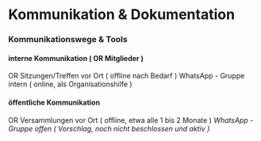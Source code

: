 # Kommunikation & Dokumentation

### Kommunikationswege & Tools

#### interne Kommunikation ( OR Mitglieder )
OR Sitzungen/Treffen vor Ort ( offline nach Bedarf )
WhatsApp - Gruppe intern ( online, als Organisationshilfe )

#### öffentliche Kommunikation
OR Versammlungen  vor Ort ( offline, etwa alle 1 bis 2 Monate )
*WhatsApp - Gruppe offen ( Vorschlag, noch nicht beschlossen und aktiv )*


<!--stackedit_data:
eyJoaXN0b3J5IjpbMTk1Mzc2ODUzMywtMTM5NDEyMDU2NSwtMz
MyNDU1MzYzXX0=
-->